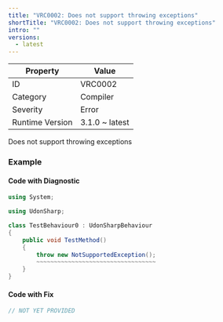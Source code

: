 ```yaml
---
title: "VRC0002: Does not support throwing exceptions"
shortTitle: "VRC0002: Does not support throwing exceptions"
intro: ""
versions:
  - latest
---
```


| Property        | Value          |
| --------------- | -------------- |
| ID              | VRC0002        |
| Category        | Compiler       |
| Severity        | Error          |
| Runtime Version | 3.1.0 ~ latest |

Does not support throwing exceptions

### Example

#### Code with Diagnostic

```csharp
using System;

using UdonSharp;

class TestBehaviour0 : UdonSharpBehaviour
{
    public void TestMethod()
    {
        throw new NotSupportedException();
        ~~~~~~~~~~~~~~~~~~~~~~~~~~~~~~~~~~
    }
}
```

#### Code with Fix

```csharp
// NOT YET PROVIDED
```
